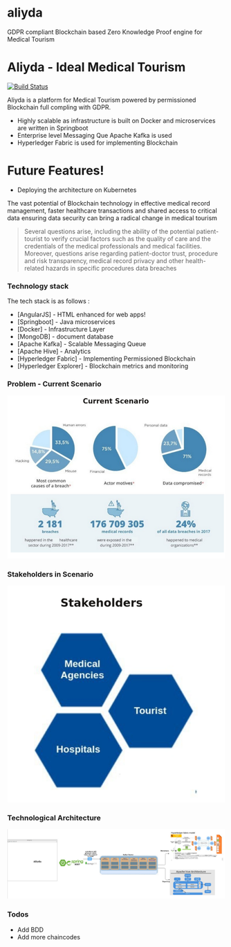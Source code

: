 # aliyda
GDPR compliant Blockchain based Zero Knowledge Proof engine for Medical Tourism 
# Aliyda - Ideal Medical Tourism


[![Build Status](https://travis-ci.org/joemccann/dillinger.svg?branch=master)](https://travis-ci.org/joemccann/dillinger)

Aliyda is a platform for Medical Tourism powered by permissioned Blockchain full compling with GDPR.

  - Highly scalable as infrastructure is built on Docker and microservices are written in Springboot
  - Enterprise level Messaging Que Apache Kafka is used 
  - Hyperledger Fabric is used for implementing Blockchain

# Future Features!

  - Deploying the architecture on Kubernetes

The vast potential of Blockchain technology in effective medical record management, faster healthcare transactions and shared access to critical data ensuring data security can bring a radical change in medical tourism

>  Several questions arise, including the 
> ability of the potential patient-tourist to verify crucial factors
> such as the quality of care and the credentials of the medical professionals
> and medical facilities. Moreover, questions arise regarding
>  patient-doctor trust, procedure and risk transparency‚ medical record privacy and
   other health-related hazards in specific procedures
> data breaches

### Technology stack

The tech stack is as follows :

* [AngularJS] - HTML enhanced for web apps!
* [Springboot] - Java microservices
* [Docker] - Infrastructure Layer
* [MongoDB] - document database
* [Apache Kafka] - Scalable Messaging Queue
* [Apache Hive] - Analytics 
* [Hyperledger Fabric] - Implementing Permissioned Blockchain
* [Hyperledger Explorer] - Blockchain metrics and monitoring

### Problem - Current Scenario

![Current Scenario](https://github.com/joyosive/aliyda/blob/master/CurrentScenario.png)



### Stakeholders in Scenario

![Stakeholders](https://github.com/joyosive/aliyda/blob/master/Stakeholders.png)



### Technological Architecture

![Technical Architecture](https://github.com/joyosive/aliyda/blob/master/TechstackCopy.png)

### Todos

 - Add BDD
 - Add more chaincodes
